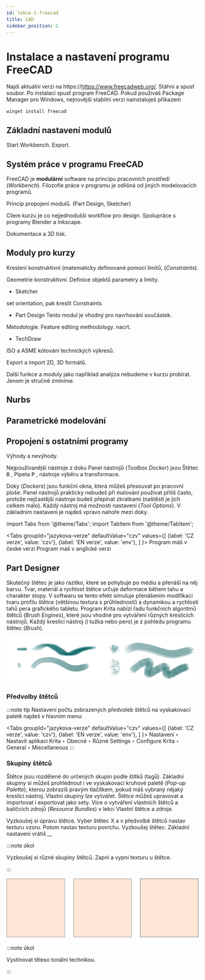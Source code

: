 ```yaml
---
id: lekce-1-freecad
title: CAD
sidebar_position: 2
---
```


# Instalace a nastavení programu FreeCAD

<!-- Options, autoload workbench. Part designer -->
Najdi aktuální verzi na https://https://www.freecadweb.org/. Stáhni a spusť soubor.  Po instalaci spusť program FreeCAD. Pokud používáš Package Manager pro Windows, nejnovější stabilní verzi nainstaluješ příkazem

```
winget install freecad
```

## Základní nastavení modulů
Start Workbench. Export.

## Systém práce v programu FreeCAD

FreeCAD je **modulární** software na principu pracovních prostředí (*Workbench*). Filozofie práce v programu je odlišná od jiných modelovacích programů.

Princip propojení modulů. (Part Design, Sketcher)

Cílem kurzu je co nejjednodušší workflow pro design. Spolupráce s programy Blender a Inkscape.

Dokumentace a 3D tisk.

## Moduly pro kurzy
Kreslení konstruktivní (matematicky definované pomocí limitů, (*Constraints*).

Geometrie konstruktivní. Definice objektů parametry a limity.

- Sketcher

set orientation, pak kreslit
Constraints


- Part Design
Tento modul je vhodný pro navrhování součástek.

Metodologie.
Feature editing methodology. nacrt.

- TechDraw

ISO a ASME kótování technických výkresů.


Export a import 2D, 3D formátů.

Další funkce a moduly jako například analýza nebudeme v kurzu probírat. Jenom je stručně zmíníme.



## Nurbs
## Parametrické modelování
## Propojení s ostatními programy
Výhody a nevýhody.

Nejpoužívanější nástroje z doku Panel nástrojů (*Toolbox Docker*) jsou Štětec <kbd>B</kbd> , Pipeta <kbd>P</kbd> , nástroje výběru a transformace.

Doky (*Dockers*) jsou funkční okna, která můžeš přesouvat po pracovní ploše. Panel nástrojů prakticky nebudeš při malování používat příliš často, protože nejčastější nástroje budeš přepínat zkratkami (naštěstí je jich celkem málo). Každý nástroj má možnosti nastavení (*Tool Options*). V základním nastavení je najdeš vpravo nahoře mezi doky.

import Tabs from '@theme/Tabs';
import TabItem from '@theme/TabItem';

<Tabs
  groupId="jazykova-verze"
  defaultValue="czv"
  values={[
    {label: 'CZ verze', value: 'czv'},
    {label: 'EN verze', value: 'env'},
  ]
}>
<TabItem value="czv">Program máš v české verzi</TabItem>
<TabItem value="env">Program máš v anglické verzi</TabItem>
</Tabs>


## Part Designer
Skutečný štětec je jako razítko, které se pohybuje po médiu a přenáší na něj barvu. Tvar, materiál a rychlost štětce určuje deformace během tahu a charakter stopy. V softwaru se tento efekt simuluje přenášením modifikací tvaru profilu štětce (většinou textura s průhledností) a dynamikou a rychlostí tahů pera grafického tabletu. Program Krita nabízí řadu funkčních algoritmů štětců (*Brush Engines*), které jsou vhodné pro vytváření různých kreslících nástrojů. Každý kreslící nástroj (i tužka nebo pero) je z pohledu programu štětec (*Brush*).

![image](./images/krita-stetce.png)

### Předvolby štětců
:::note tip
Nastavení počtu zobrazených předvoleb štětců na vyskakovací paletě najdeš v hlavním menu:

 <Tabs
  groupId="jazykova-verze"
  defaultValue="czv"
  values={[
    {label: 'CZ verze', value: 'czv'},
    {label: 'EN verze', value: 'env'},
  ]
}>
<TabItem value="czv">Nastavení ‣ Nastavit aplikaci Krita ‣ Obecné ‣ Různé</TabItem>
<TabItem value="env">Settings ‣ Configure Krita ‣ General ‣ Miscellaneous</TabItem>
</Tabs>
:::


### Skupiny štětců
Štětce jsou rozdělené do určených skupin podle štítků (tagů). Základní skupiny si můžeš prohlédnout i ve vyskakovací kruhové paletě (*Pop-up Palette*), kterou zobrazíš pravým tlačítkem, pokud máš vybraný nějaký kreslící nástroj. Vlastní skupiny lze vytvářet. Štětce můžeš upravovat a importovat i exportovat jako sety. Více o vytváření vlastních štětců  a balíčcích zdrojů (*Resource Bundles*) v lekci Vlastní štětce a zdroje.

Vyzkoušej si úpravu štětce. Vyber štětec X a v předvolbě štětců nastav texturu vzoru. Potom nastav texturu povrchu. Vyzkoušej štětec. Základní nastavení vrátíš ,,,

:::note úkol

Vyzkoušej si různé skupiny štětců. Zapni a vypni texturu u štětce.

:::

![image](../img/aka-moc.svg)

:::note úkol

Vystínovat těleso tonální technikou.

:::
